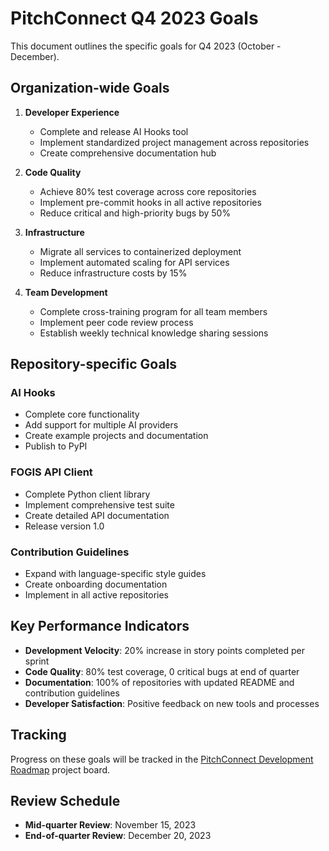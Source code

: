 # PitchConnect Q4 2023 Goals

This document outlines the specific goals for Q4 2023 (October - December).

## Organization-wide Goals

1. **Developer Experience**
   - Complete and release AI Hooks tool
   - Implement standardized project management across repositories
   - Create comprehensive documentation hub

2. **Code Quality**
   - Achieve 80% test coverage across core repositories
   - Implement pre-commit hooks in all active repositories
   - Reduce critical and high-priority bugs by 50%

3. **Infrastructure**
   - Migrate all services to containerized deployment
   - Implement automated scaling for API services
   - Reduce infrastructure costs by 15%

4. **Team Development**
   - Complete cross-training program for all team members
   - Implement peer code review process
   - Establish weekly technical knowledge sharing sessions

## Repository-specific Goals

### AI Hooks
- Complete core functionality
- Add support for multiple AI providers
- Create example projects and documentation
- Publish to PyPI

### FOGIS API Client
- Complete Python client library
- Implement comprehensive test suite
- Create detailed API documentation
- Release version 1.0

### Contribution Guidelines
- Expand with language-specific style guides
- Create onboarding documentation
- Implement in all active repositories

## Key Performance Indicators

- **Development Velocity**: 20% increase in story points completed per sprint
- **Code Quality**: 80% test coverage, 0 critical bugs at end of quarter
- **Documentation**: 100% of repositories with updated README and contribution guidelines
- **Developer Satisfaction**: Positive feedback on new tools and processes

## Tracking

Progress on these goals will be tracked in the [PitchConnect Development Roadmap](https://github.com/orgs/PitchConnect/projects/1) project board.

## Review Schedule

- **Mid-quarter Review**: November 15, 2023
- **End-of-quarter Review**: December 20, 2023
